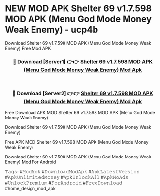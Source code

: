 # NEW MOD APK Shelter 69 v1.7.598 MOD APK (Menu God Mode Money Weak Enemy) - ucp4b
Download Shelter 69 v1.7.598 MOD APK (Menu God Mode Money Weak Enemy) Free Mod APK

<div align="center">
<h3>🔴 Download [Server1] 👉👉 <a href="https://apk-comot.site?title=Shelter_69_v1.7.598_MOD_APK_(Menu_God_Mode_Money_Weak_Enemy)">Shelter 69 v1.7.598 MOD APK (Menu God Mode Money Weak Enemy) Mod Apk</a></h3><br>

<h3>🔴 Download [Server2] 👉👉 <a href="https://apk-comot.site?title=Shelter_69_v1.7.598_MOD_APK_(Menu_God_Mode_Money_Weak_Enemy)">Shelter 69 v1.7.598 MOD APK (Menu God Mode Money Weak Enemy) Mod Apk</a></h3>
</div>


Free Download APK MOD Shelter 69 v1.7.598 MOD APK (Menu God Mode Money Weak Enemy)

Download Shelter 69 v1.7.598 MOD APK (Menu God Mode Money Weak Enemy) 

Free APK MOD Shelter 69 v1.7.598 MOD APK (Menu God Mode Money Weak Enemy) 

Download Shelter 69 v1.7.598 MOD APK (Menu God Mode Money Weak Enemy) Mod For Android

𝚃𝚊𝚐𝚜: #𝙼𝚘𝚍𝙰𝚙𝚔 #𝙳𝚘𝚠𝚗𝚕𝚘𝚊𝚍𝙼𝚘𝚍𝙰𝚙𝚔 #𝙰𝚙𝚔𝙻𝚊𝚝𝚎𝚜𝚝𝚅𝚎𝚛𝚜𝚒𝚘𝚗 #𝙰𝚙𝚔𝚄𝚗𝚕𝚒𝚖𝚒𝚝𝚎𝚍𝙼𝚘𝚗𝚎𝚢 #𝙰𝚙𝚔𝚄𝚗𝚕𝚘𝚌𝚔𝙰𝚕𝚕 #𝙰𝚙𝚔𝙽𝚘𝙰𝚍𝚜 #𝚄𝚗𝚕𝚘𝚌𝚔𝙿𝚛𝚎𝚖𝚒𝚞𝚖 #𝙵𝚘𝚛𝙰𝚗𝚍𝚛𝚘𝚒𝚍 #𝙵𝚛𝚎𝚎𝙳𝚘𝚠𝚗𝚕𝚘𝚊𝚍 #home_design_mod_apk